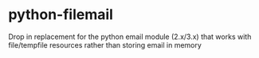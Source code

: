 # python-filemail
Drop in replacement for the python email module (2.x/3.x) that works with file/tempfile resources rather than storing email in memory
